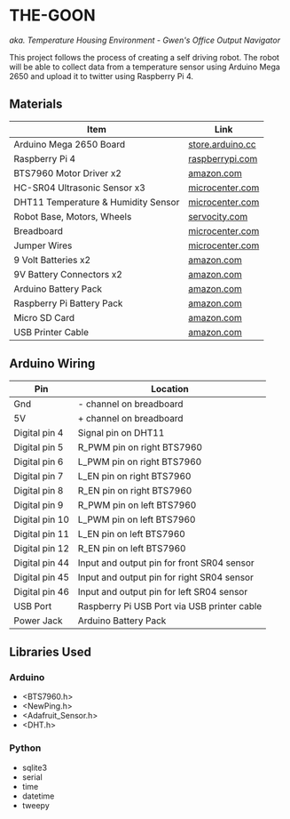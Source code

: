 # THE-GOON
*aka. Temperature Housing Environment - Gwen's Office Output Navigator*

This project follows the process of creating a self driving robot. The robot will be able to collect data from a temperature sensor using Arduino Mega 2650 and upload it to twitter using Raspberry Pi 4.

## Materials

| Item | Link |
| ---- | ---- |
| Arduino Mega 2650 Board | [store.arduino.cc](https://store.arduino.cc/products/arduino-mega-2560-rev3) |
| Raspberry Pi 4 | [raspberrypi.com](https://www.raspberrypi.com/products/raspberry-pi-4-model-b/) |
| BTS7960 Motor Driver  x2 | [amazon.com](https://www.amazon.com/BTS7960-Driver-Module-Arduino-Current/dp/B07TFB22H5/ref=pd_lpo_1?pd_rd_i=B07TFB22H5&psc=1) |
| HC-SR04 Ultrasonic Sensor  x3 | [microcenter.com](https://www.microcenter.com/product/613881/inland-hr-sr04-blue-ultrasonic-module-3-pack) |
| DHT11 Temperature & Humidity Sensor | [microcenter.com](https://www.microcenter.com/product/618777/inland-dht11-temperature-humidity-moisture-sensor-module)  |
| Robot Base, Motors, Wheels | [servocity.com](https://www.servocity.com/junior-runt-rover/) |
| Breadboard | [microcenter.com](https://www.microcenter.com/product/618901/inland-400-tie-point-breadboard)  |
| Jumper Wires | [microcenter.com](https://www.microcenter.com/product/613879/inland-dupont-jumper-wire-20cm-3-pack) |
| 9 Volt Batteries  x2 | [amazon.com](https://www.amazon.com/Amazon-Basics-Performance-All-Purpose-Batteries/dp/B00MH4QM1S/ref=sr_1_5?crid=6OSVURAHHUSK&keywords=9+volt+battery&qid=1660589045&sprefix=9+volt+battery%2Caps%2C107&sr=8-5) |
| 9V Battery Connectors  x2 | [amazon.com](https://www.amazon.com/LAMPVPATH-Battery-Connector-Plastic-Housing/dp/B07D6RNJVR/ref=sr_1_4?keywords=9+volt+battery+connector&qid=1660588810&sr=8-4) |
| Arduino Battery Pack | [amazon.com](https://www.amazon.com/dp/B0988TDMKD/ref=sspa_dk_detail_3?psc=1&pd_rd_i=B0988TDMKD&pd_rd_w=QwT44&content-id=amzn1.sym.3be1c5b9-5b41-4830-a902-fa8556c19eb5&pf_rd_p=3be1c5b9-5b41-4830-a902-fa8556c19eb5&pf_rd_r=V83745EG4JCCBP3AQW9P&pd_rd_wg=jj6Gq&pd_rd_r=e27609d6-9f94-4f03-b61c-b749be938edd&s=industrial&sp_csd=d2lkZ2V0TmFtZT1zcF9kZXRhaWw&spLa=ZW5jcnlwdGVkUXVhbGlmaWVyPUFVMU5aNkdPV0xXUzAmZW5jcnlwdGVkSWQ9QTA4NzA3MzBaR1VDU0JEMTlYR0gmZW5jcnlwdGVkQWRJZD1BMDE2Mjg0NkFYS0haQkhQNkpSQyZ3aWRnZXROYW1lPXNwX2RldGFpbCZhY3Rpb249Y2xpY2tSZWRpcmVjdCZkb05vdExvZ0NsaWNrPXRydWU=) |
| Raspberry Pi Battery Pack | [amazon.com](https://www.amazon.com/VGE-Battery-Raspberry-4000mAh-Adhesive/dp/B09HXYTDMV?th=1) |
| Micro SD Card | [amazon.com](https://www.amazon.com/Amazon-Basics-microSDXC-Memory-Adapter/dp/B08TJTB8XS/ref=sr_1_8?adgrpid=1331509145234001&hvadid=83219392605214&hvbmt=be&hvdev=c&hvlocphy=93060&hvnetw=o&hvqmt=e&hvtargid=kwd-83219667163019%3Aloc-190&hydadcr=24662_10681382&keywords=micro%2Bsd%2Bcard&qid=1660589670&sr=8-8&th=1)  |
| USB Printer Cable | [amazon.com](https://www.amazon.com/Monoprice-1-5-Feet-24AWG-Plated-105436/dp/B009GUVZOK/ref=sr_1_7?crid=NKU8S9AJMVTF&keywords=usb+printer+cable+1+ft&qid=1660589733&sprefix=usb+printer+cable+1+ft%2Caps%2C114&sr=8-7) |

## Arduino Wiring

| Pin | Location |
| --- | -------- |
| Gnd | - channel on breadboard |
| 5V | + channel on breadboard |
| Digital pin 4 | Signal pin on DHT11 |
| Digital pin 5 | R_PWM pin on right BTS7960 |
| Digital pin 6 | L_PWM pin on right BTS7960 |
| Digital pin 7 | L_EN pin on right BTS7960 |
| Digital pin 8 | R_EN pin on right BTS7960 |
| Digital pin 9 | R_PWM pin on left BTS7960 |
| Digital pin 10 | L_PWM pin on left BTS7960 |
| Digital pin 11 | L_EN pin on left BTS7960 |
| Digital pin 12 | R_EN pin on left BTS7960 |
| Digital pin 44 | Input and output pin for front SR04 sensor |
| Digital pin 45 | Input and output pin for right SR04 sensor |
| Digital pin 46 | Input and output pin for left SR04 sensor |
| USB Port | Raspberry Pi USB Port via USB printer cable |
| Power Jack | Arduino Battery Pack |

## Libraries Used
### Arduino
- <BTS7960.h>
- <NewPing.h>
- <Adafruit_Sensor.h>
- <DHT.h>
### Python
- sqlite3
- serial
- time
- datetime
- tweepy

